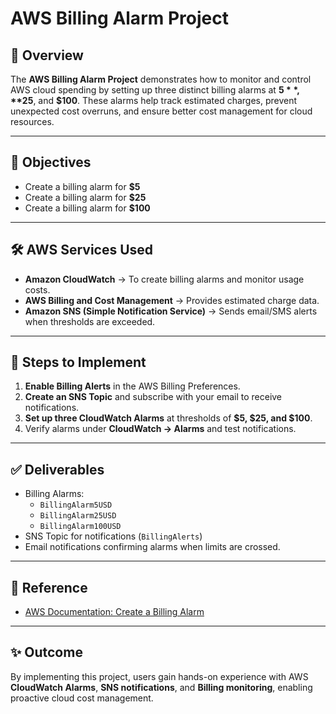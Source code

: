 # AWS Billing Alarm Project

## 📌 Overview
The **AWS Billing Alarm Project** demonstrates how to monitor and control AWS cloud spending by setting up three distinct billing alarms at **$5**, **$25**, and **$100**. These alarms help track estimated charges, prevent unexpected cost overruns, and ensure better cost management for cloud resources.

---

## 🎯 Objectives
- Create a billing alarm for **$5**  
- Create a billing alarm for **$25**  
- Create a billing alarm for **$100**  

---

## 🛠️ AWS Services Used
- **Amazon CloudWatch** → To create billing alarms and monitor usage costs.  
- **AWS Billing and Cost Management** → Provides estimated charge data.  
- **Amazon SNS (Simple Notification Service)** → Sends email/SMS alerts when thresholds are exceeded.  

---

## 🚀 Steps to Implement
1. **Enable Billing Alerts** in the AWS Billing Preferences.  
2. **Create an SNS Topic** and subscribe with your email to receive notifications.  
3. **Set up three CloudWatch Alarms** at thresholds of **$5, $25, and $100**.  
4. Verify alarms under **CloudWatch → Alarms** and test notifications.  

---

## ✅ Deliverables
- Billing Alarms:  
  - `BillingAlarm5USD`  
  - `BillingAlarm25USD`  
  - `BillingAlarm100USD`  
- SNS Topic for notifications (`BillingAlerts`)  
- Email notifications confirming alarms when limits are crossed.  

---

## 📖 Reference
- [AWS Documentation: Create a Billing Alarm](https://docs.aws.amazon.com/AmazonCloudWatch/latest/monitoring/monitor_estimated_charges_with_cloudwatch.html)

---

## ✨ Outcome
By implementing this project, users gain hands-on experience with AWS **CloudWatch Alarms**, **SNS notifications**, and **Billing monitoring**, enabling proactive cloud cost management.
